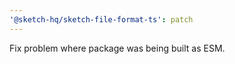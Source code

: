 ```yaml
---
'@sketch-hq/sketch-file-format-ts': patch
---
```


Fix problem where package was being built as ESM.
